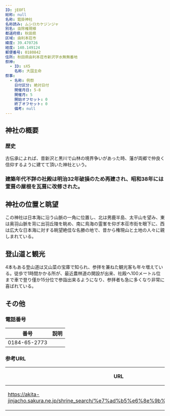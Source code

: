 ```yaml
---
ID: jEOFl
総称: null
名称: 筵掛神社
名称読み: ムシロカケジンジャ
別名: 虫除権現様
都道府県: 秋田県
区域: 由利本荘市
緯度: 39.470726
経度: 140.149124
郵便番号: 0180842
住所: 秋田県由利本荘市新沢字水無無番地
祭神:
  - ID: sX5
    名称: 大国主命
祭事:
  - 名称: 例祭
    日付区分: 絶対日付
    開催月日: 5-8
    開催月: 5
    開始オフセット: 0
    終了オフセット: 0
    備考: null
---
```


## 神社の概要

### 歴史

古伝承によれば、昔新沢と黒川で山林の境界争いがあった時、藩が両郷で仲良く信仰するように建てて頂いた神社という。

### 建築年代不詳の社殿は明治32年破損のため再建され、昭和38年には萱葺の屋根を瓦葺に改修された。

## 神社の位置と眺望

この神社は日本海に沿う山脈の一角に位置し、北は男鹿半島、太平山を望み、東は奥羽山脈を背に出羽丘陵を眺め、南に鳥海の霊峯を仰ぎ本荘市街を眼下に、西は広大な日本海に対する眺望絶佳な名勝の地で、昔から権現山と土地の人々に親しまれている。

## 登山道と観光

4本もある登山道は又山菜の宝庫で知られ、参拝を兼ねた観光客も年々増えている。徒歩で1時間かかる所が、最近農林道の開設が出来、社殿へ100メートル位まで車で登り僅か15分位で参詣出来るようになり、参拝者も急に多くなり非常に喜ばれている。

## その他

### 電話番号

| 番号         | 説明 |
| ------------ | ---- |
| 0184-65-2773 |      |

### 参考URL

| URL                                                                                     | 説明   |
| --------------------------------------------------------------------------------------- | ------ |
| https://akita-jinjacho.sakura.ne.jp/shrine_search/%e7%ad%b5%e6%8e%9b%e7%a5%9e%e7%a4%be/ | 神社庁 |
